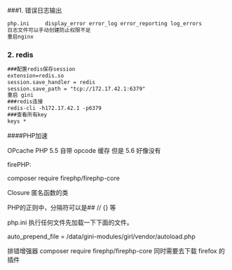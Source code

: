 ###1. 错误日志输出

```markdown
php.ini 	display_error error_log error_reporting log_errors
日志文件可以手动创建防止权限不足
重启nginx
```

### 2. redis

```markdown
###配置redis保存session
extension=redis.so
session.save_handler = redis
session.save_path = "tcp://172.17.42.1:6379"
重启 gini
###redis连接
redis-cli -h172.17.42.1 -p6379
###查看所有key
keys *

```



####PHP加速

OPcache PHP 5.5 自带 opcode 缓存  但是 5.6  好像没有



firePHP:

composer require firephp/firephp-core



Closure 匿名函数的类

PHP的正则中，分隔符可以是## // {} 等



php.ini 执行任何文件先加载一下下面的文件。

auto_prepend_file = /data/gini-modules/girl/vendor/autoload.php


排错增强器
composer require firephp/firephp-core  同时需要去下载 firefox 的插件